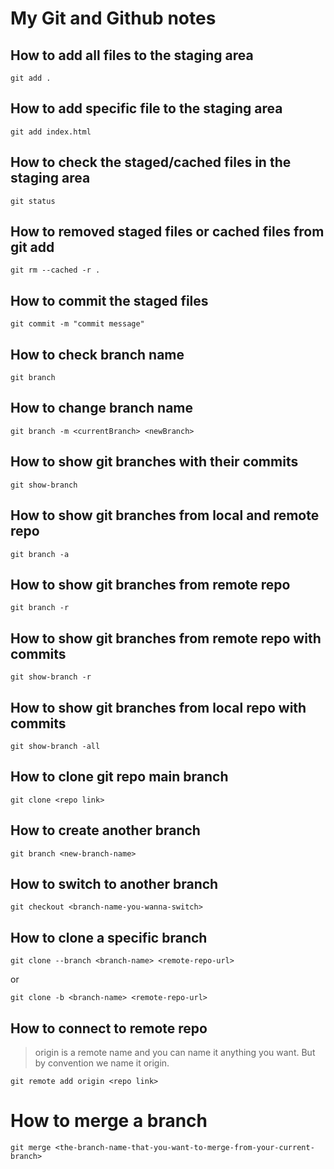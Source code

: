 # My Git and Github notes

## How to add all files to the staging area

```console
git add .
```

## How to add specific file to the staging area

```console
git add index.html
```

## How to check the staged/cached files in the staging area

```console
git status
```

## How to removed staged files or cached files from git add

```console
git rm --cached -r .
```

## How to commit the staged files

```console
git commit -m "commit message"
```

## How to check branch name

```console
git branch
```

## How to change branch name

```console
git branch -m <currentBranch> <newBranch>
```

## How to show git branches with their commits

```console
git show-branch
```

## How to show git branches from local and remote repo

```console
git branch -a
```

## How to show git branches from remote repo

```console
git branch -r
```

## How to show git branches from remote repo with commits

```console
git show-branch -r
```

## How to show git branches from local repo with commits

```console
git show-branch -all
```

## How to clone git repo main branch

```console
git clone <repo link>
```

## How to create another branch

```console
git branch <new-branch-name>
```

## How to switch to another branch

```console
git checkout <branch-name-you-wanna-switch>
```

## How to clone a specific branch

```console
git clone --branch <branch-name> <remote-repo-url>
```

or

```console
git clone -b <branch-name> <remote-repo-url>
```

## How to connect to remote repo

> origin is a remote name and you can name it anything you want. But by convention we name it origin.

```console
git remote add origin <repo link>
```

# How to merge a branch

```console
git merge <the-branch-name-that-you-want-to-merge-from-your-current-branch>
```
